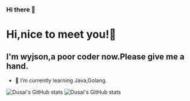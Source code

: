 ### Hi there 👋



# Hi,nice to meet you!😬 
## I'm wyjson,a poor coder now.Please give me a hand.
- 🌱 I’m currently learning Java,Golang.

![Dusai's GitHub stats](https://github-readme-stats.vercel.app/api?username=Jiewyjson&show_icons=true&theme=radical)
![Dusai's GitHub stats](https://github-readme-stats.vercel.app/api?username=Jiewyjson)



